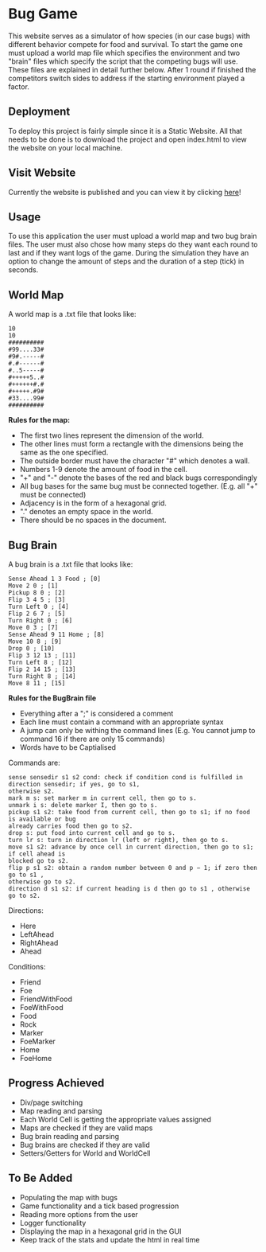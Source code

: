 # Bug Game

This website serves as a simulator of how species (in our case bugs) with different behavior compete for food and survival. To start the game one must upload a world map file which specifies the environment and two "brain" files which specify the script that the competing bugs will use. These files are explained in detail further below. After 1 round if finished the competitors switch sides to address if the starting environment played a factor. 

## Deployment

To deploy this project is fairly simple since it is a Static Website. All that needs to be done is to download the project and open index.html to view the website on your local machine.

## Visit Website

Currently the website is published and you can view it by clicking [here](https://mmyrtaj.github.io/BugWorld/)!

## Usage
To use this application the user must upload a world map and two bug brain files. The user must also chose how many steps do they want each round to last and if they want logs of the game. During the simulation they have an option to change the amount of steps and the duration of a step (tick) in seconds.

## World Map
A world map is a .txt file that looks like:
```
10
10
##########
#99....33#
#9#.-----#
#.#------#
#..5-----#
#+++++5..#
#++++++#.#
#+++++.#9#
#33....99#
##########
```
**Rules for the map:**

- The first two lines represent the dimension of the world. 
- The other lines must form a rectangle with the dimensions being the same as the one specified.
- The outside border must have the character "#" which denotes a wall.
- Numbers 1-9 denote the amount of food in the cell.
- "+" and "-" denote the bases of the red and black bugs correspondingly
- All bug bases for the same bug must be connected together. (E.g. all "+" must be connected)
- Adjacency is in the form of a hexagonal grid.
- "." denotes an empty space in the world.
- There should be no spaces in the document.

## Bug Brain
A bug brain is a .txt file that looks like:
```
Sense Ahead 1 3 Food ; [0]
Move 2 0 ; [1]
Pickup 8 0 ; [2]
Flip 3 4 5 ; [3]
Turn Left 0 ; [4]
Flip 2 6 7 ; [5]
Turn Right 0 ; [6]
Move 0 3 ; [7]
Sense Ahead 9 11 Home ; [8]
Move 10 8 ; [9]
Drop 0 ; [10]
Flip 3 12 13 ; [11]
Turn Left 8 ; [12]
Flip 2 14 15 ; [13]
Turn Right 8 ; [14]
Move 8 11 ; [15]
```

**Rules for the BugBrain file**
- Everything after a ";" is considered a comment
- Each line must contain a command with an appropriate syntax
- A jump can only be withing the command lines (E.g. You cannot jump to command 16 if there are only 15 commands)
- Words have to be Captialised

Commands are: 
```
sense sensedir s1 s2 cond: check if condition cond is fulfilled in direction sensedir; if yes, go to s1,
otherwise s2.
mark m s: set marker m in current cell, then go to s.
unmark i s: delete marker I, then go to s.
pickup s1 s2: take food from current cell, then go to s1; if no food is available or bug
already carries food then go to s2.
drop s: put food into current cell and go to s.
turn lr s: turn in direction lr (left or right), then go to s.
move s1 s2: advance by once cell in current direction, then go to s1; if cell ahead is
blocked go to s2.
flip p s1 s2: obtain a random number between 0 and p − 1; if zero then go to s1 ,
otherwise go to s2.
direction d s1 s2: if current heading is d then go to s1 , otherwise go to s2.
``` 

Directions:
- Here
- LeftAhead
- RightAhead 
- Ahead

Conditions:
- Friend
- Foe
- FriendWithFood
- FoeWithFood
- Food
- Rock
- Marker
- FoeMarker
- Home
- FoeHome

## Progress Achieved

- Div/page switching
- Map reading and parsing
- Each World Cell is getting the appropriate values assigned
- Maps are checked if they are valid maps
- Bug brain reading and parsing
- Bug brains are checked if they are valid
- Setters/Getters for World and WorldCell

## To Be Added
- Populating the map with bugs
- Game functionality and a tick based progression
- Reading more options from the user
- Logger functionality
- Displaying the map in a hexagonal grid in the GUI
- Keep track of the stats and update the html in real time

